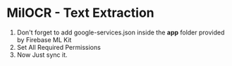 # MilOCR - Text Extraction
1. Don't forget to add google-services.json inside the <strong>app</strong> folder provided by Firebase ML Kit
2. Set All Required Permissions
3. Now Just sync it.
